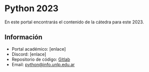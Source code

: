# Python 2023

En este portal encontrarás el contenido de la cátedra para este 2023.

## Información

- Portal académico: [enlace]
- Discord: [enlace]
- Repositorio de código: [Gitlab](https://gitlab.catedras.linti.unlp.edu.ar/python2023)
- Email: <a href = "mailto: python@info.unlp.edu.ar">python@info.unlp.edu.ar</a>
